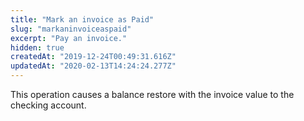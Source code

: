 ```yaml
---
title: "Mark an invoice as Paid"
slug: "markaninvoiceaspaid"
excerpt: "Pay an invoice."
hidden: true
createdAt: "2019-12-24T00:49:31.616Z"
updatedAt: "2020-02-13T14:24:24.277Z"
---
```

This operation causes a balance restore with the invoice value to the checking account.